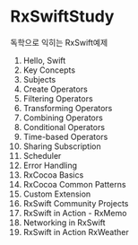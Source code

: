# RxSwiftStudy
독학으로 익히는 RxSwift예제

1. Hello, Swift 
2. Key Concepts
3. Subjects
4. Create Operators
5. Filtering Operators
6. Transforming Operators
7. Combining Operators
8. Conditional Operators
9. Time-based Operators
10. Sharing Subscription
11. Scheduler
12. Error Handling
13. RxCocoa Basics
14. RxCocoa Common Patterns
15. Custom Extension
16. RxSwift Community Projects
17. RxSwift in Action - RxMemo
18. Networking in RxSwift
19. RxSwift in Action RxWeather
